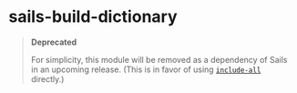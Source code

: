 # sails-build-dictionary


> **Deprecated**
>
> For simplicity, this module will be removed as a dependency of Sails in an upcoming release.
> (This is in favor of using [`include-all`](http://github.com/mikermcneil/include-all) directly.)

